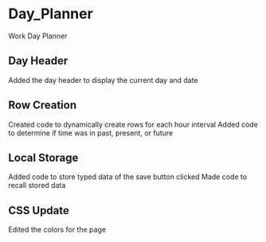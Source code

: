 # Day_Planner
Work Day Planner

## Day Header
Added the day header to display the current day and date

## Row Creation
Created code to dynamically create rows for each hour interval
Added code to determine if time was in past, present, or future

## Local Storage
Added code to store typed data of the save button clicked
Made code to recall stored data

## CSS Update
Edited the colors for the page